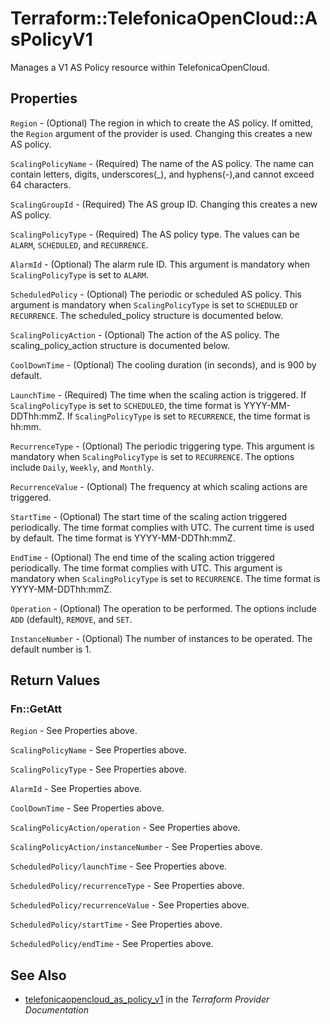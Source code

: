 # Terraform::TelefonicaOpenCloud::AsPolicyV1

Manages a V1 AS Policy resource within TelefonicaOpenCloud.

## Properties

`Region` - (Optional) The region in which to create the AS policy. If omitted, the `Region` argument of the provider is used. Changing this creates a new AS policy.

`ScalingPolicyName` - (Required) The name of the AS policy. The name can contain letters, digits, underscores(_), and hyphens(-),and cannot exceed 64 characters.

`ScalingGroupId` - (Required) The AS group ID. Changing this creates a new AS policy.

`ScalingPolicyType` - (Required) The AS policy type. The values can be `ALARM`, `SCHEDULED`, and `RECURRENCE`.

`AlarmId` - (Optional) The alarm rule ID. This argument is mandatory when `ScalingPolicyType` is set to `ALARM`.

`ScheduledPolicy` - (Optional) The periodic or scheduled AS policy. This argument is mandatory when `ScalingPolicyType` is set to `SCHEDULED` or `RECURRENCE`. The scheduled_policy structure is documented below.

`ScalingPolicyAction` - (Optional) The action of the AS policy. The scaling_policy_action structure is documented below.

`CoolDownTime` - (Optional) The cooling duration (in seconds), and is 900 by default.

`LaunchTime` - (Required) The time when the scaling action is triggered. If `ScalingPolicyType` is set to `SCHEDULED`, the time format is YYYY-MM-DDThh:mmZ. If `ScalingPolicyType` is set to `RECURRENCE`, the time format is hh:mm.

`RecurrenceType` - (Optional) The periodic triggering type. This argument is mandatory when `ScalingPolicyType` is set to `RECURRENCE`. The options include `Daily`, `Weekly`, and `Monthly`.

`RecurrenceValue` - (Optional) The frequency at which scaling actions are triggered.

`StartTime` - (Optional) The start time of the scaling action triggered periodically. The time format complies with UTC. The current time is used by default. The time format is YYYY-MM-DDThh:mmZ.

`EndTime` - (Optional) The end time of the scaling action triggered periodically. The time format complies with UTC. This argument is mandatory when `ScalingPolicyType` is set to `RECURRENCE`. The time format is YYYY-MM-DDThh:mmZ.

`Operation` - (Optional) The operation to be performed. The options include `ADD` (default), `REMOVE`, and `SET`.

`InstanceNumber` - (Optional) The number of instances to be operated. The default number is 1.


## Return Values

### Fn::GetAtt

`Region` - See Properties above.

`ScalingPolicyName` - See Properties above.

`ScalingPolicyType` - See Properties above.

`AlarmId` - See Properties above.

`CoolDownTime` - See Properties above.

`ScalingPolicyAction/operation` - See Properties above.

`ScalingPolicyAction/instanceNumber` - See Properties above.

`ScheduledPolicy/launchTime` - See Properties above.

`ScheduledPolicy/recurrenceType` - See Properties above.

`ScheduledPolicy/recurrenceValue` - See Properties above.

`ScheduledPolicy/startTime` - See Properties above.

`ScheduledPolicy/endTime` - See Properties above.

## See Also

* [telefonicaopencloud_as_policy_v1](https://www.terraform.io/docs/providers/telefonicaopencloud/r/as_policy_v1.html) in the _Terraform Provider Documentation_